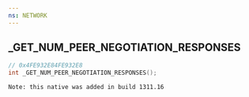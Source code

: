 ```yaml
---
ns: NETWORK
---
```

## _GET_NUM_PEER_NEGOTIATION_RESPONSES

```c
// 0x4FE932E84FE932E8
int _GET_NUM_PEER_NEGOTIATION_RESPONSES();
```

```
Note: this native was added in build 1311.16
```

